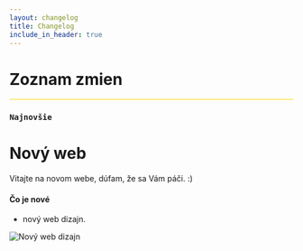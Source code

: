 ```yaml
---
layout: changelog
title: Changelog
include_in_header: true
---
```

<h1 class="text-center"><i class="fas fa-sticky-note"></i> Zoznam zmien</h1>
<hr style="background-color: gold;">

### `Najnovšie`
# **Nový web**
Vitajte na novom webe, dúfam, že sa Vám páči. :)

#### Čo je nové
- nový web dizajn.
<img src="https://goldenworld.ga/aplikacia/obrazky/novy-web.jpeg" alt="Nový web dizajn" />

<br>

